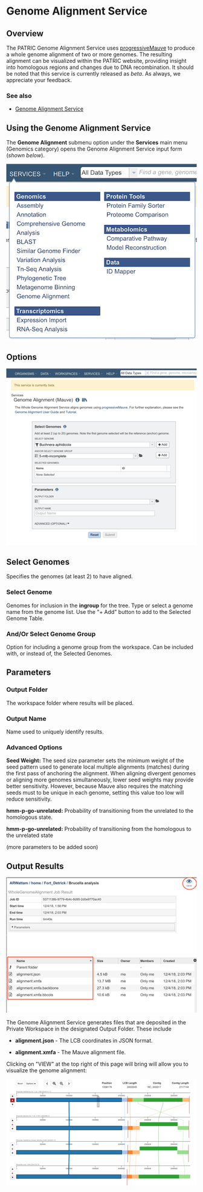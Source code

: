 # Genome Alignment Service

## Overview
The PATRIC Genome Alignment Service uses [progressiveMauve](https://journals.plos.org/plosone/article?id=10.1371/journal.pone.0011147) to produce a whole genome alignment of two or more genomes.  The resulting alignment can be visualized within the PATRIC website, providing insight into homologous regions and changes due to DNA recombination.  It should be noted that this service is currently released as *beta*.  As always, we appreciate your feedback.


### See also
* [Genome Alignment Service](https://patricbrc.org/app/GenomeAlignment)

## Using the Genome Alignment Service
The **Genome Alignment** submenu option under the **Services** main menu (Genomics category) opens the Genome Alignment Service input form (*shown below*).

![Genome Alignment Menu](../images/services_menu.png)


## Options

![Genome Alignment Submission Form](../images/genome_alignment_input_form.png)


## Select Genomes
Specifies the genomes (at least 2) to have aligned.


### Select Genome
Genomes for inclusion in the **ingroup** for the tree. Type or select a genome name from the genome list. Use the "+ Add" button to add to the Selected Genome Table.

### And/Or Select Genome Group
Option for including a genome group from the workspace. Can be included with, or instead of, the Selected Genomes.

## Parameters

### Output Folder
The workspace folder where results will be placed.

### Output Name
Name used to uniquely identify results.


### Advanced Options

**Seed Weight:** The seed size parameter sets the minimum weight of the seed pattern used to generate local multiple alignments (matches) during
the first pass of anchoring the alignment. When aligning divergent genomes or aligning more genomes simultaneously, lower seed
weights may provide better sensitivity. However, because Mauve also requires the matching seeds must to be unique in each
genome, setting this value too low will reduce sensitivity.

**hmm-p-go-unrelated:**  Probability of transitioning from the unrelated to the homologous state.

**hmm-p-go-unrelated:**  Probability of transitioning from the homologous to the unrelated state


(more parameters to be added soon)


## Output Results
![Metagenomic Binning Service Output Files](../images/genome_alignment_result.png)

The Genome Alignment Service generates files that are deposited in the Private Workspace in the designated Output Folder. These include


* **alignment.json** - The LCB coordinates in JSON format.

* **alignment.xmfa** - The Mauve alignment file.


Clicking on "VIEW" at the top right of this page will bring will allow you to visualize the genome alignment:

![Genome Alignment Binning Report](../images/genome_alignment_viewer.png)